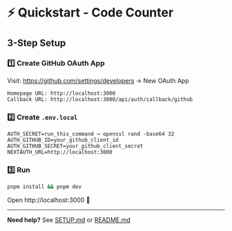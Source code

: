 # ⚡ Quickstart - Code Counter

## 3-Step Setup

### 1️⃣ Create GitHub OAuth App
Visit: https://github.com/settings/developers → New OAuth App
```
Homepage URL: http://localhost:3000
Callback URL: http://localhost:3000/api/auth/callback/github
```

### 2️⃣ Create `.env.local`
```env
AUTH_SECRET=run_this_command → openssl rand -base64 32
AUTH_GITHUB_ID=your_github_client_id
AUTH_GITHUB_SECRET=your_github_client_secret
NEXTAUTH_URL=http://localhost:3000
```

### 3️⃣ Run
```bash
pnpm install && pnpm dev
```

Open http://localhost:3000 🎉

---

**Need help?** See [SETUP.md](SETUP.md) or [README.md](README.md)

